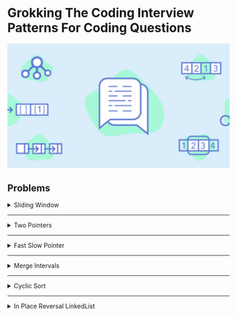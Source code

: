 # Grokking The Coding Interview Patterns For Coding Questions

![[Grokking The Coding Interview Patterns For Coding Questions]](Educitive.io.webp)

## Problems

<details>
<summary>Sliding Window</summary>

| #   | Problem                                               | Topic                             | Language                                                                                                                                                                                                                                                                                                                                                                             |
|-----|-------------------------------------------------------|-----------------------------------|--------------------------------------------------------------------------------------------------------------------------------------------------------------------------------------------------------------------------------------------------------------------------------------------------------------------------------------------------------------------------------------|
| 1   | Average of all contiguous sub arrays of size K        | Arrays & Sliding Window           | [java](https://github.com/EbrahimMohamed2611/Grokking-The-Coding-Interview-Patterns-For-Coding-Questions/blob/main/src/main/java/io/educative/patternSlidingWindow/AverageOfAllContiguousSubArraysOfSizeK.java)                                                                                                                                                                      |
| 2   | Maximum Sum Subarray of Size K                        | Arrays & Sliding Window           | [java](https://github.com/EbrahimMohamed2611/Grokking-The-Coding-Interview-Patterns-For-Coding-Questions/blob/main/src/main/java/io/educative/patternSlidingWindow/MaximumSumSubArrayOfSizeK.java) [C++](https://github.com/EbrahimMohamed2611/Grokking-The-Coding-Interview-Patterns-For-Coding-Questions/blob/main/Using%20C%2B%2B/Sliding%20Window/MaximumSumSubarrayOfSizeK.cpp) |
| 3   | Smallest Subarray with a given sum                    | Arrays & Sliding Window           | [java](https://github.com/EbrahimMohamed2611/Grokking-The-Coding-Interview-Patterns-For-Coding-Questions/blob/main/src/main/java/io/educative/patternSlidingWindow/SmallestSubarrayWithAGivenSum.java)                                                                                                                                                                               |
| 4   | Longest Substring with K Distinct Characters          | Arrays & Hashing & Sliding Window | [java](https://github.com/EbrahimMohamed2611/Grokking-The-Coding-Interview-Patterns-For-Coding-Questions/blob/main/src/main/java/io/educative/patternSlidingWindow/LongestSubstringWithKDistinctCharacters.java)                                                                                                                                                                     |
| 5   | Fruits Into Baskets                                   | Arrays & Hashing & Sliding Window | [java](https://github.com/EbrahimMohamed2611/Grokking-The-Coding-Interview-Patterns-For-Coding-Questions/blob/main/src/main/java/io/educative/patternSlidingWindow/FruitsIntoBaskets.java)                                                                                                                                                                                           |
| 6   | Longest Substring Without Repeating Characters        | Arrays & Hashing & Sliding Window | [java](https://github.com/EbrahimMohamed2611/Grokking-The-Coding-Interview-Patterns-For-Coding-Questions/blob/main/src/main/java/io/educative/patternSlidingWindow/LongestSubstringWithoutRepeatingCharacters.java)                                                                                                                                                                  |

</details>

---
<details>
<summary>Two Pointers</summary>

| #   | Problem                             | Topic                           | Language |
|-----|-------------------------------------|---------------------------------|----------|
| 1   | Pair with Target Sum                | Arrays & Two Pointers & Hashing | java     |
| 2   | Remove Duplicates From Sorted Array | Arrays & Two Pointers           | java     |
| 3   | Remove Element From UnSorted Array  | Arrays & Two Pointers           | java     |
| 4   | Squaring a Sorted Array             | Arrays & Two Pointers           | java     |
| 5   | Triplet Sum to Zero                 | Arrays & Two Pointers           | java     |
| 6   | Three Sum Closest                   | Arrays & Two Pointers           | java     |

</details>

---
<details>
<summary>Fast Slow Pointer</summary>

| #   | Problem          | Topic                           | Language |
|-----|------------------|---------------------------------|----------|
| 1   | LinkedList Cycle | LinkedList & Fast Slow Pointers | java     |
| 2   | Length Of Cycle  | LinkedList & Fast Slow Pointers | java     |
| 3   | Happy Number     | Math & Fast Slow Pointers       | java     |


</details>

---
<details>
<summary>Merge Intervals</summary>

| #   | Problem                  | Topic            | Language |
|-----|--------------------------|------------------|----------|
| 1   | Merge Intervals          | Arrays Intervals | java     |
| 2   | Insert Interval          | Arrays Intervals | java     |
| 3   | Intervals Intersection   | Arrays Intervals | java     |
| 4   | Conflicting Appointments | Arrays Intervals | java     |


</details>

---
<details>
<summary>Cyclic Sort</summary>

| #   | Problem    | Topic              | Language |
|-----|------------|--------------------|----------|
| 1   | Cycle Sort | Arrays Cyclic Sort | java     |


</details>

---
<details>
<summary>In Place Reversal LinkedList</summary>

| #   | Problem             | Topic      | Language |
|-----|---------------------|------------|----------|
| 1   | Reverse Linked List | LinkedList | java     |
| 2   | Reverse Sub list    | LinkedList | java     |


</details>